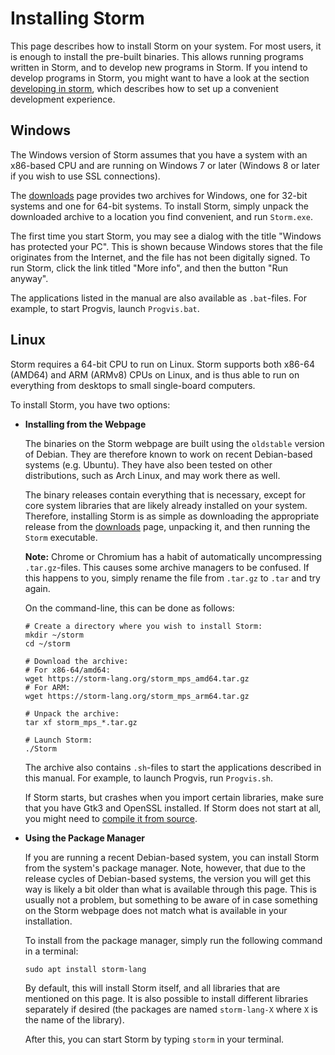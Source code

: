 Installing Storm
================

This page describes how to install Storm on your system. For most users, it is enough to install the
pre-built binaries. This allows running programs written in Storm, and to develop new programs in
Storm. If you intend to develop programs in Storm, you might want to have a look at the section
[developing in storm](md:/Getting_Started/Developing_in_Storm), which describes how to set up a
convenient development experience.


Windows
-------

The Windows version of Storm assumes that you have a system with an x86-based CPU and are running on
Windows 7 or later (Windows 8 or later if you wish to use SSL connections).

The [downloads](md:/Downloads) page provides two archives for Windows, one for 32-bit systems and
one for 64-bit systems. To install Storm, simply unpack the downloaded archive to a location you
find convenient, and run `Storm.exe`.

The first time you start Storm, you may see a dialog with the title "Windows has protected your PC".
This is shown because Windows stores that the file originates from the Internet, and the file has
not been digitally signed. To run Storm, click the link titled "More info", and then the button "Run
anyway".

The applications listed in the manual are also available as `.bat`-files. For example, to start
Progvis, launch `Progvis.bat`.


Linux
-----

Storm requires a 64-bit CPU to run on Linux. Storm supports both x86-64 (AMD64) and ARM (ARMv8) CPUs
on Linux, and is thus able to run on everything from desktops to small single-board computers.

To install Storm, you have two options:

- **Installing from the Webpage**

  The binaries on the Storm webpage are built using the `oldstable` version of Debian. They are
  therefore known to work on recent Debian-based systems (e.g. Ubuntu). They have also been tested
  on other distributions, such as Arch Linux, and may work there as well.

  The binary releases contain everything that is necessary, except for core system libraries that
  are likely already installed on your system. Therefore, installing Storm is as simple as
  downloading the appropriate release from the [downloads](md:/Downloads) page, unpacking it, and
  then running the `Storm` executable.

  **Note:** Chrome or Chromium has a habit of automatically uncompressing `.tar.gz`-files. This
  causes some archive managers to be confused. If this happens to you, simply rename the file from
  `.tar.gz` to `.tar` and try again.

  On the command-line, this can be done as follows:

  ```
  # Create a directory where you wish to install Storm:
  mkdir ~/storm
  cd ~/storm

  # Download the archive:
  # For x86-64/amd64:
  wget https://storm-lang.org/storm_mps_amd64.tar.gz
  # For ARM:
  wget https://storm-lang.org/storm_mps_arm64.tar.gz

  # Unpack the archive:
  tar xf storm_mps_*.tar.gz

  # Launch Storm:
  ./Storm
  ```

  The archive also contains `.sh`-files to start the applications described in this manual. For
  example, to launch Progvis, run `Progvis.sh`.

  If Storm starts, but crashes when you import certain libraries, make sure that you have Gtk3 and
  OpenSSL installed. If Storm does not start at all, you might need to [compile it from
  source](md:/Getting_Started/Developing_in_Storm/Compiling_from_Source).


- **Using the Package Manager**

  If you are running a recent Debian-based system, you can install Storm from the system's package
  manager. Note, however, that due to the release cycles of Debian-based systems, the version you
  will get this way is likely a bit older than what is available through this page. This is usually
  not a problem, but something to be aware of in case something on the Storm webpage does not match
  what is available in your installation.

  To install from the package manager, simply run the following command in a terminal:

  ```
  sudo apt install storm-lang
  ```

  By default, this will install Storm itself, and all libraries that are mentioned on this page. It
  is also possible to install different libraries separately if desired (the packages are named
  `storm-lang-X` where `X` is the name of the library).

  After this, you can start Storm by typing `storm` in your terminal.

